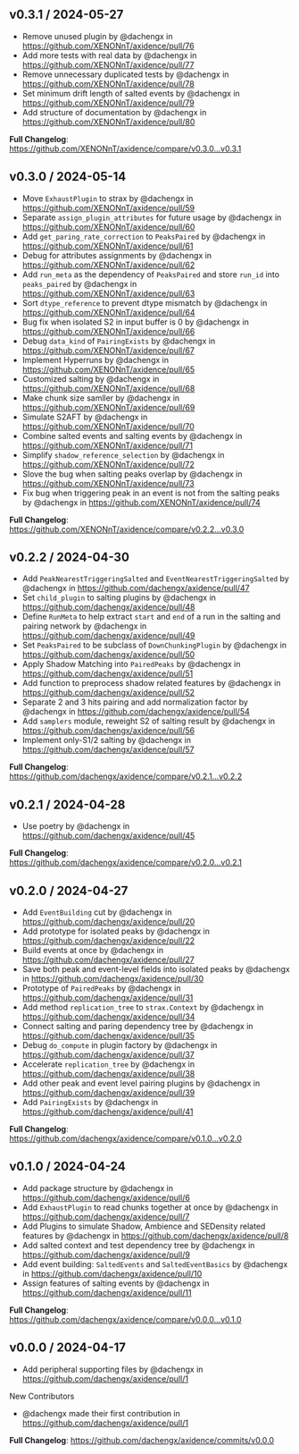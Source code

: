 v0.3.1 / 2024-05-27
-------------------
* Remove unused plugin by @dachengx in https://github.com/XENONnT/axidence/pull/76
* Add more tests with real data by @dachengx in https://github.com/XENONnT/axidence/pull/77
* Remove unnecessary duplicated tests by @dachengx in https://github.com/XENONnT/axidence/pull/78
* Set minimum drift length of salted events by @dachengx in https://github.com/XENONnT/axidence/pull/79
* Add structure of documentation by @dachengx in https://github.com/XENONnT/axidence/pull/80

**Full Changelog**: https://github.com/XENONnT/axidence/compare/v0.3.0...v0.3.1


v0.3.0 / 2024-05-14
-------------------
* Move `ExhaustPlugin` to strax by @dachengx in https://github.com/XENONnT/axidence/pull/59
* Separate `assign_plugin_attributes` for future usage by @dachengx in https://github.com/XENONnT/axidence/pull/60
* Add `get_paring_rate_correction` to `PeaksPaired` by @dachengx in https://github.com/XENONnT/axidence/pull/61
* Debug for attributes assignments by @dachengx in https://github.com/XENONnT/axidence/pull/62
* Add `run_meta` as the dependency of `PeaksPaired` and store `run_id` into `peaks_paired` by @dachengx in https://github.com/XENONnT/axidence/pull/63
* Sort `dtype_reference` to prevent dtype mismatch by @dachengx in https://github.com/XENONnT/axidence/pull/64
* Bug fix when isolated S2 in input buffer is 0 by @dachengx in https://github.com/XENONnT/axidence/pull/66
* Debug `data_kind` of `PairingExists` by @dachengx in https://github.com/XENONnT/axidence/pull/67
* Implement Hyperruns by @dachengx in https://github.com/XENONnT/axidence/pull/65
* Customized salting by @dachengx in https://github.com/XENONnT/axidence/pull/68
* Make chunk size samller by @dachengx in https://github.com/XENONnT/axidence/pull/69
* Simulate S2AFT by @dachengx in https://github.com/XENONnT/axidence/pull/70
* Combine salted events and salting events by @dachengx in https://github.com/XENONnT/axidence/pull/71
* Simplify `shadow_reference_selection` by @dachengx in https://github.com/XENONnT/axidence/pull/72
* Slove the bug when salting peaks overlap by @dachengx in https://github.com/XENONnT/axidence/pull/73
* Fix bug when triggering peak in an event is not from the salting peaks by @dachengx in https://github.com/XENONnT/axidence/pull/74

**Full Changelog**: https://github.com/XENONnT/axidence/compare/v0.2.2...v0.3.0


v0.2.2 / 2024-04-30
-------------------
* Add `PeakNearestTriggeringSalted` and `EventNearestTriggeringSalted` by @dachengx in https://github.com/dachengx/axidence/pull/47
* Set `child_plugin` to salting plugins by @dachengx in https://github.com/dachengx/axidence/pull/48
* Define `RunMeta` to help extract `start` and `end` of a run in the salting and pairing network by @dachengx in https://github.com/dachengx/axidence/pull/49
* Set `PeaksPaired` to be subclass of `DownChunkingPlugin` by @dachengx in https://github.com/dachengx/axidence/pull/50
* Apply Shadow Matching into `PairedPeaks` by @dachengx in https://github.com/dachengx/axidence/pull/51
* Add function to preprocess shadow related features by @dachengx in https://github.com/dachengx/axidence/pull/52
* Separate 2 and 3 hits pairing and add normalization factor by @dachengx in https://github.com/dachengx/axidence/pull/54
* Add `samplers` module, reweight S2 of salting result by @dachengx in https://github.com/dachengx/axidence/pull/56
* Implement only-S1/2 salting by @dachengx in https://github.com/dachengx/axidence/pull/57

**Full Changelog**: https://github.com/dachengx/axidence/compare/v0.2.1...v0.2.2


v0.2.1 / 2024-04-28
-------------------
* Use poetry by @dachengx in https://github.com/dachengx/axidence/pull/45

**Full Changelog**: https://github.com/dachengx/axidence/compare/v0.2.0...v0.2.1


v0.2.0 / 2024-04-27
-------------------
* Add `EventBuilding` cut by @dachengx in https://github.com/dachengx/axidence/pull/20
* Add prototype for isolated peaks by @dachengx in https://github.com/dachengx/axidence/pull/22
* Build events at once by @dachengx in https://github.com/dachengx/axidence/pull/27
* Save both peak and event-level fields into isolated peaks by @dachengx in https://github.com/dachengx/axidence/pull/30
* Prototype of `PairedPeaks` by @dachengx in https://github.com/dachengx/axidence/pull/31
* Add method `replication_tree` to `strax.Context` by @dachengx in https://github.com/dachengx/axidence/pull/34
* Connect salting and paring dependency tree by @dachengx in https://github.com/dachengx/axidence/pull/35
* Debug `do_compute` in plugin factory by @dachengx in https://github.com/dachengx/axidence/pull/37
* Accelerate `replication_tree` by @dachengx in https://github.com/dachengx/axidence/pull/38
* Add other peak and event level pairing plugins by @dachengx in https://github.com/dachengx/axidence/pull/39
* Add `PairingExists` by @dachengx in https://github.com/dachengx/axidence/pull/41

**Full Changelog**: https://github.com/dachengx/axidence/compare/v0.1.0...v0.2.0


v0.1.0 / 2024-04-24
-------------------
* Add package structure by @dachengx in https://github.com/dachengx/axidence/pull/6
* Add `ExhaustPlugin` to read chunks together at once by @dachengx in https://github.com/dachengx/axidence/pull/7
* Add Plugins to simulate Shadow, Ambience and SEDensity related features by @dachengx in https://github.com/dachengx/axidence/pull/8
* Add salted context and test dependency tree by @dachengx in https://github.com/dachengx/axidence/pull/9
* Add event building: `SaltedEvents` and `SaltedEventBasics` by @dachengx in https://github.com/dachengx/axidence/pull/10
* Assign features of salting events by @dachengx in https://github.com/dachengx/axidence/pull/11

**Full Changelog**: https://github.com/dachengx/axidence/compare/v0.0.0...v0.1.0


v0.0.0 / 2024-04-17
-------------------
* Add peripheral supporting files by @dachengx in https://github.com/dachengx/axidence/pull/1

New Contributors
* @dachengx made their first contribution in https://github.com/dachengx/axidence/pull/1

**Full Changelog**: https://github.com/dachengx/axidence/commits/v0.0.0
